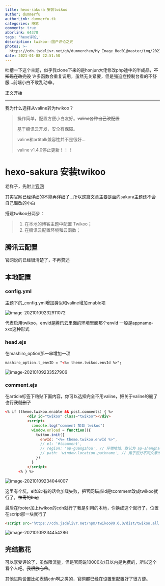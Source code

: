 ```yaml
---
title: hexo-sakura 安装twikoo
author: dummerfu
authorLink: dummerfu.tk
categories: 随笔
comments: true
abbrlink: 64378
tags: 'hexo评论,'
description: twikoo--国产评论之光
photos: >-
  https://cdn.jsdelivr.net/gh/dummerchen/My_Image_Bed01@master/img/20210105114702.jpg
date: 2021-01-08 22:51:58
---
```


​	吐槽一下这个主题，似乎我clone下来的是honjun大佬修改php途中的半成品，~~不知现在改完没~~ 许多函数会重复调用，虽然无关紧要，但是强迫症控制台看的不舒服…前端小白不敢乱动😂。

正文开始

-----

我为什么选择从valine转为twikoo？

> 操作简单，配置方便小白友好。~~valine各种自己改配置~~
>
> 基于腾讯云开发，安全有保障。
>
> valine和artitalk兼容性并不是很好…
>
> valine v1.4.0停止更新！！！
>
> 

# hexo-sakura 安装twikoo

老样子，先附上[官网](https://twikoo.js.org/)

其实官网已经详细的不能再详细了…所以这篇文章主要是面向sakura主题还不会自己魔改的小白



搭建twikoo分两步：

> 1. 在本地的博客主题中配置 Twikoo；
> 2. 在腾讯云配置环境和云函数；



## 腾讯云配置

官网说的已经很清楚了，不再赘述

## 本地配置

### config.yml

主题下的_config.yml增加类似和valine增加enable项

![image-20210109232911072](https://gitee.com/dummerchen/MY_IMAGE_BED/raw/master/20210109232911.png)

代表启用twikoo，envid是腾讯云里面的环境里面那个envId 一般是appname-xxx这种形式

### head.ejs

在mashiro_option那一串增加一项

```html
mashiro_option.t_envID = "<%= theme.twikoo.envId %>";
```



![image-20210109233527906](https://gitee.com/dummerchen/MY_IMAGE_BED/raw/master/20210109233528.png)



### comment.ejs

在article标签下粘贴下面内容，你可以选择完全不用valine，把关于valine的删了也行~~我就删了~~

```html
<% if (theme.twikoo.enable && post.comments) { %>
          <div id="twikoo" class="twikoo"></div>
          <script>
            console.log("comment 加载 twikoo")
            window.onload = function(){
              twikoo.init({
                envId: "<%= theme.twikoo.envId %>",
                // el: '#tcomment',
                // region: 'ap-guangzhou', // 环境地域，默认为 ap-shanghai，如果您的环境地域不是上海，需传此参数
                // path: 'window.location.pathname', // 用于区分不同文章的自定义 js 路径，如果您的文章路径不是 location.pathname，需传此参数
              })
            }
          </script>
      <% } %>
```

![image-20210109234044007](https://gitee.com/dummerchen/MY_IMAGE_BED/raw/master/20210109234044.png)

这里有个坑，el如过有的话会加载失败，把官网瞄点id是tcomment改成twikoo就行了，~~神奇的bug~~

最后在footer加上twikoo的cdn就行了我是引用的本地，你换成这个就行了，位置在script那一块就行了

```html
<script src="https://cdn.jsdelivr.net/npm/twikoo@0.6.0/dist/twikoo.all.min.js"></script>
```

![image-20210109234454286](https://gitee.com/dummerchen/MY_IMAGE_BED/raw/master/20210109234454.png)





## 完结撒花

​	可以享受评论了，虽然限流量，但是官网说10000次/日以内是免费的，所以这个看个人吧。~~我很放心😜~~。

其他进阶设置比如表情cdn啊之类的，官网都已经在设置里配置好了很方便。